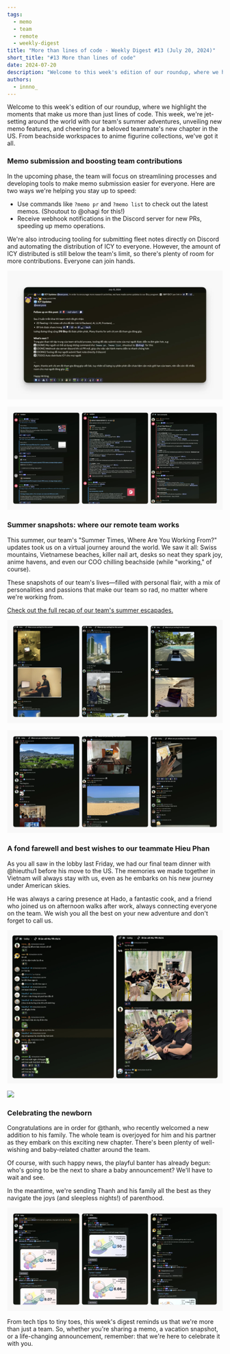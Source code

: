 ```yaml
---
tags:
  - memo
  - team
  - remote
  - weekly-digest
title: "More than lines of code - Weekly Digest #13 (July 20, 2024)"
short_title: "#13 More than lines of code"
date: 2024-07-20
description: "Welcome to this week's edition of our roundup, where we highlight the moments that make us more than just lines of code. This week, we're jet-setting around the world with our team's summer adventures, introducing new memo features, cheering for a beloved teammate's new chapter in the US, and celebrating new born. From beachside workspaces to anime figurine collections, we've got it all."
authors:
  - innno_
---
```


Welcome to this week's edition of our roundup, where we highlight the moments that make us more than just lines of code. This week, we're jet-setting around the world with our team's summer adventures, unveiling new memo features, and cheering for a beloved teammate's new chapter in the US. From beachside workspaces to anime figurine collections, we've got it all.

### Memo submission and boosting team contributions
In the upcoming phase, the team will focus on streamlining processes and developing tools to make memo submission easier for everyone. Here are two ways we're helping you stay up to speed:

- Use commands like `?memo pr` and `?memo list` to check out the latest memos. (Shoutout to @ohagi for this!)
- Receive webhook notifications in the Discord server for new PRs, speeding up memo operations.

We're also introducing tooling for submitting fleet notes directly on Discord and automating the distribution of ICY to everyone. However, the amount of ICY distributed is still below the team's limit, so there's plenty of room for more contributions. Everyone can join hands.

![](assets/13-more-than-lines-of-code-icy-updates.webp)

![](assets/13-more-than-lines-of-code-memo.webp)

### Summer snapshots: where our remote team works
This summer, our team's "Summer Times, Where Are You Working From?" updates took us on a virtual journey around the world. We saw it all: Swiss mountains, Vietnamese beaches, killer nail art, desks so neat they spark joy, anime havens, and even our COO chilling beachside (while "working," of course). 

These snapshots of our team's lives—filled with personal flair, with a mix of personalities and passions that make our team so rad, no matter where we're working from. 

[Check out the full recap of our team's summer escapades.](https://memo.d.foundation/updates/digest/12-where-are-you-working-from-this-summer/)

![](assets/13-more-than-lines-of-code-summer.webp)

![](assets/13-more-than-lines-of-code-summer-moments.webp)

### A fond farewell and best wishes to our teammate Hieu Phan
As you all saw in the lobby last Friday, we had our final team dinner with @hieuthu1 before his move to the US. The memories we made together in Vietnam will always stay with us, even as he embarks on his new journey under American skies. 

He was always a caring presence at Hado, a fantastic cook, and a friend who joined us on afternoon walks after work, always connecting everyone on the team. We wish you all the best on your new adventure and don't forget to call us.

![](assets/13-more-than-lines-of-code-farewell.webp)

![](assets/13-more-than-lines-of-code-farewell.png)

### Celebrating the newborn
Congratulations are in order for @thanh, who recently welcomed a new addition to his family. The whole team is overjoyed for him and his partner as they embark on this exciting new chapter. There's been plenty of well-wishing and baby-related chatter around the team.  

Of course, with such happy news, the playful banter has already begun: who's going to be the next to share a baby announcement? We'll have to wait and see. 

In the meantime, we're sending Thanh and his family all the best as they navigate the joys (and sleepless nights!) of parenthood.

![](assets/13-more-than-lines-of-code_13-more-than-line-code-new-born.webp)

From tech tips to tiny toes, this week's digest reminds us that we're more than just a team. So, whether you're sharing a memo, a vacation snapshot, or a life-changing announcement, remember: that we're here to celebrate it with you.  
